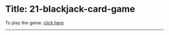 # Title: 21-blackjack-card-game

To play the game: [click here](https://glinchflash.github.io/21-blackjack-card-game/)

---

